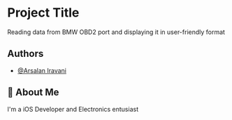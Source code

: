 # Project Title

Reading data from BMW OBD2 port and displaying it in user-friendly format

## Authors

- [@Arsalan Iravani](https://www.linkedin.com/in/airavani/)

## 🚀 About Me

I'm a iOS Developer and Electronics entusiast
